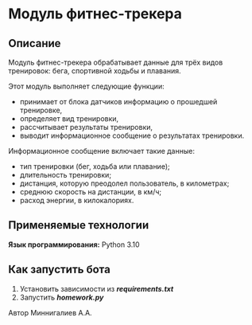 # Модуль фитнес-трекера

## Описание

Модуль фитнес-трекера обрабатывает данные для трёх видов тренировок: бега, спортивной ходьбы и плавания.

Этот модуль выполняет следующие функции:
- принимает от блока датчиков информацию о прошедшей тренировке,
- определяет вид тренировки,
- рассчитывает результаты тренировки,
- выводит информационное сообщение о результатах тренировки.

Информационное сообщение включает такие данные:
- тип тренировки (бег, ходьба или плавание);
- длительность тренировки;
- дистанция, которую преодолел пользователь, в километрах;
- среднюю скорость на дистанции, в км/ч;
- расход энергии, в килокалориях.

## Применяемые технологии

**Язык программирования:** Python 3.10

## Как запустить бота

1. Установить зависимости из ***requirements.txt***
2. Запустить ***homework.py***

Автор Миннигалиев А.А.
